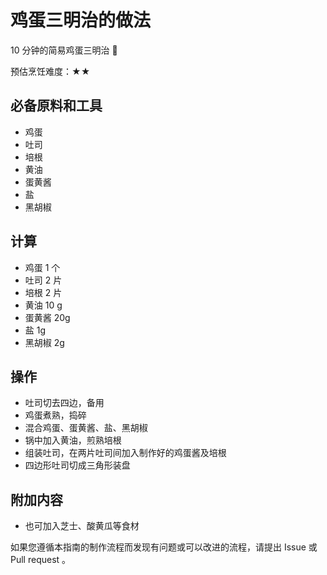 # 鸡蛋三明治的做法

10 分钟的简易鸡蛋三明治 🥪

预估烹饪难度：★★

## 必备原料和工具

- 鸡蛋
- 吐司
- 培根
- 黄油
- 蛋黄酱
- 盐
- 黑胡椒

## 计算

- 鸡蛋 1 个
- 吐司 2 片
- 培根 2 片
- 黄油 10 g
- 蛋黄酱 20g
- 盐 1g
- 黑胡椒 2g

## 操作

- 吐司切去四边，备用
- 鸡蛋煮熟，捣碎
- 混合鸡蛋、蛋黄酱、盐、黑胡椒
- 锅中加入黄油，煎熟培根
- 组装吐司，在两片吐司间加入制作好的鸡蛋酱及培根
- 四边形吐司切成三角形装盘

## 附加内容

- 也可加入芝士、酸黄瓜等食材

如果您遵循本指南的制作流程而发现有问题或可以改进的流程，请提出 Issue 或 Pull request 。
